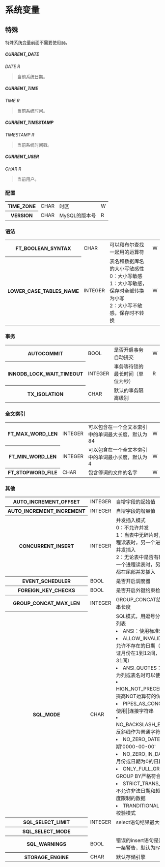 # 系统变量

## 特殊
特殊系统变量前面不需要使用`@@`。

##### CURRENT_DATE
*DATE R*  
>当前系统日期。

##### CURRENT_TIME
*TIME R*
>当前系统时间。

##### CURRENT_TIMESTAMP
*TIMESTAMP R*
>当前系统时间戳。

##### CURRENT_USER
*CHAR R*
>当前用户。

### 配置
<table>
	<tr>
		<th>TIME_ZONE</th>
		<td>CHAR</td>
		<td>时区</td>
		<td>W</td>
	</tr>
	<tr>
		<th>VERSION</th>
		<td>CHAR</td>
		<td>MySQL的版本号</td>
		<td>R</td>
	</tr>
</table>

### 语法
<table>
	<tr>
		<th>FT_BOOLEAN_SYNTAX</th>
		<td>CHAR</td>
		<td>可以和布尔查找一起用的运算符</td>
		<td>W</td>
	</tr>
	<tr>
		<th>LOWER_CASE_TABLES_NAME</th>
		<td>INTEGER</td>
		<td>表名和数据库名的大小写敏感性
		<br/>0：大小写敏感
		<br/>1：大小写敏感，保存时全部转换为小写
		<br/>2：大小写不敏感，保存时不转换</td>
		<td>W</td>
	</tr>
</table>

### 事务
<table>
	<tr>
		<th>AUTOCOMMIT</th>
		<td>BOOL</td>
		<td>是否开启事务自动提交</td>
		<td>W</td>
	</tr>
	<tr>
		<th>INNODB_LOCK_WAIT_TIMEOUT</th>
		<td>INTEGER</td>
		<td>事务等待锁的最长时间（单位为秒）</td>
		<td>R</td>
	</tr>
	<tr>
		<th>TX_ISOLATION</th>
		<td>CHAR</td>
		<td>默认的事务隔离级别</td>
		<td></td>
	</tr>
</table>

### 全文索引
<table>
	<tr>
		<th>FT_MAX_WORD_LEN</th>
		<td>INTEGER</td>
		<td>可以包含在一个全文本索引中的单词最大长度，默认为84</td>
		<td>W</td>
	</tr>
	<tr>
		<th>FT_MIN_WORD_LEN</th>
		<td>INTEGER</td>
		<td>可以包含在一个全文本索引中的单词最小长度，默认为4</td>
		<td>W</td>
	</tr>
	<tr>
		<th>FT_STOPWORD_FILE</th>
		<td>CHAR</td>
		<td>包含停词的文件的名字</td>
		<td>W</td>
	</tr>
</table>

### 其他
<table>
	<tr>
		<th>AUTO_INCREMENT_OFFSET</th>
		<td>INTEGER</td>
		<td>自增字段的起始值</td>
		<td>W</td>
	</tr>
	<tr>
		<th>AUTO_INCREMENT_INCREMENT</th>
		<td>INTEGER</td>
		<td>自增字段的增量值</td>
		<td>W</td>
	</tr>
	<tr>
		<th>CONCURRENT_INSERT</th>
		<td>INTEGER</td>
		<td>并发插入模式
		<br/>0：不允许并发
		<br/>1：当表中无碎片时，在一个进程读表时，另一个进程在尾部并发插入
		<br/>2：无论表中是否有碎片，，在一个进程读表时，另一个进程都在尾部并发插入</td>
		<td>W</td>
	</tr>
	<tr>
		<th>EVENT_SCHEDULER</th>
		<td>BOOL</td>
		<td>是否开启调度器</td>
		<td>W</td>
	</tr>
	<tr>
		<th>FOREIGN_KEY_CHECKS</th>
		<td>BOOL</td>
		<td>是否开启外键约束检查</td>
		<td>W</td>
	</tr>
	<tr>
		<th>GROUP_CONCAT_MAX_LEN</th>
		<td>INTEGER</td>
		<td>GROUP_CONCAT结果的字符串长度</td>
		<td>W</td>
	</tr>
	<tr>
		<th>SQL_MODE</th>
		<td>CHAR</td>
		<td>SQL模式，用逗号分隔的常量列表
			<li>ANSI：使用标准SQL语法</li>
			<li>ALLOW_INVALID_DATES：允许不存在的日期（但必须保证月份在1到12间，日期在1到31间）</li>
			<li>ANSI_QUOTES：关键字作为列或表名时可以使用双引号</li>
			<li>HIGN_NOT_PRECEDENCE：提高NOT运算符的优先级</li>
			<li>PIPES_AS_CONCAT：允许使用||连接字符串</li>
			<li>NO_BACKSLASH_ESCAPES：反斜线作为普通字符</li>
			<li>NO_ZERO_DATE：禁止日期'0000-00-00'</li>
			<li>NO_ZERO_IN_DATE：禁止月份或日期为0的日期</li>
			<li>ONLY_FULL_GROUP_BY：GROUP BY严格符合聚合规则</li>
			<li>STRICT_TRANS_TABLES：不允许非法日期和超过字段长度限制的数据</li>
			<li>TRANDITIONAL：传统严格校验模式</li></td>
		<td>W</td>
	</tr>
	<tr>
		<th>SQL_SELECT_LIMIT</th>
		<td>INTEGER</td>
		<td>select语句结果最大行数</td>
		<td>W</td>
	</tr>
	<tr>
		<th>SQL_SELECT_MODE</th>
		<td></td>
		<td></td>
		<td>W</td>
	</tr>
	<tr>
		<th>SQL_WARNINGS</th>
		<td>BOOL</td>
		<td>错误的insert语句是否应该返回一条警告，默认为FALSE</td>
		<td>W</td>
	</tr>
	<tr>
		<th>STORAGE_ENGINE</th>
		<td>CHAR</td>
		<td>默认存储引擎</td>
		<td>W</td>
	</tr>
</table>
